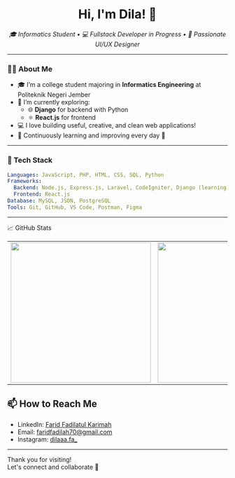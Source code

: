<h1 align="center">Hi, I'm Dila! 👋</h1>
<p align="center">
  <em>🎓 Informatics Student • 💻 Fullstack Developer in Progress • 🎨 Passionate UI/UX Designer</em>
</p>

---

### 👩‍💻 About Me

- 🎓 I’m a college student majoring in **Informatics Engineering** at Politeknik Negeri Jember
- 🔭 I’m currently exploring:
  - 🌐 **Django** for backend with Python
  - ⚛️ **React.js** for frontend
- 💻 I love building useful, creative, and clean web applications!
- 🌱 Continuously learning and improving every day 💪

---

### 💼 Tech Stack

```yaml
Languages: JavaScript, PHP, HTML, CSS, SQL, Python
Frameworks:
  Backend: Node.js, Express.js, Laravel, CodeIgniter, Django (learning)
  Frontend: React.js
Database: MySQL, JSON, PostgreSQL
Tools: Git, GitHub, VS Code, Postman, Figma
```
---

📈 GitHub Stats
<table align="center">
  <tr>
    <td>
      <img src="https://github-readme-stats.vercel.app/api?username=dielascode&show_icons=true&theme=tokyonight" width="320"/>
    </td>
    <td>
      <img src="https://github-readme-streak-stats.herokuapp.com/?user=dielascode&theme=tokyonight" width="320"/>
    </td>
    <td>
      <img src="https://github-readme-stats.vercel.app/api/top-langs/?username=dielascode&theme=tokyonight" width="320"/>
    </td>
  </tr>
</table>


## 📫 How to Reach Me
- LinkedIn: [Farid Fadilatul Karimah](https://www.linkedin.com/in/farid-fadilatul-karimah/)
- Email: [faridfadilah70@gmail.com](mailto:faridfadilah70@gmail.com)
- Instagram: [dilaaa.fa_](https://www.instagram.com/dilaaa.fa_)

---

Thank you for visiting!  
Let's connect and collaborate 🚀
